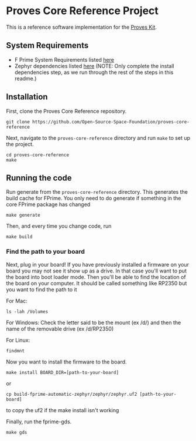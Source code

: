 # Proves Core Reference Project

This is a reference software implementation for the [Proves Kit](https://docs.proveskit.space/en/latest/).

## System Requirements
- F Prime System Requirements listed [here](https://fprime.jpl.nasa.gov/latest/docs/getting-started/installing-fprime/#system-requirements)
- Zephyr dependencies listed [here](https://docs.zephyrproject.org/latest/develop/getting_started/index.html#install-dependencies) (NOTE: Only complete the install dependencies step, as we run through the rest of the steps in this readme.)

## Installation

First, clone the Proves Core Reference repository.

```shell
git clone https://github.com/Open-Source-Space-Foundation/proves-core-reference
```

Next, navigate to the `proves-core-reference` directory and run `make` to set up the project.

```shell
cd proves-core-reference
make
```

## Running the code

Run generate from the `proves-core-reference` directory. This generates the build cache for FPrime. You only need to do generate if something in the core FPrime package has changed
```shell
make generate
```

Then, and every time you change code, run

```shell
make build
```

### Find the path to your board

Next, plug in your board! If you have previously installed a firmware on your board you may not see it show up as a drive. In that case you'll want to put the board into boot loader mode. Then you'll be able to find the location of the board on your computer. It should be called something like RP2350 but you want to find the path to it

For Mac:
```shell
ls -lah /Volumes
```

For Windows:
Check the letter said to be the mount (ex /d/) and then the name of the removable drive (ex /d/RP2350)

For Linux:
```shell
findmnt
```

Now you want to install the firmware to the board.
```shell
make install BOARD_DIR=[path-to-your-board]
```

or
```
cp build-fprime-automatic-zephyr/zephyr/zephyr.uf2 [path-to-your-board]
```
to copy the uf2 if the make install isn't working


Finally, run the fprime-gds.
```shell
make gds
```

